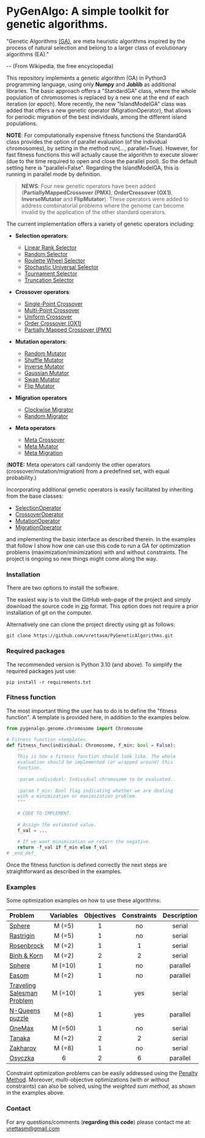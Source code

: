 # PyGenAlgo:  A simple toolkit for genetic algorithms.

"Genetic Algorithms [(GA)](https://en.wikipedia.org/wiki/Genetic_algorithm), are meta heuristic algorithms
inspired by the process of natural selection and belong to a larger class of evolutionary algorithms (EA)."

-- (From Wikipedia, the free encyclopedia)

This repository implements a genetic algorithm (GA) in Python3 programming language, using only **Numpy** and **Joblib**
as additional libraries. The basic approach offers a "StandardGA" class, where the whole population of chromosomes is
replaced by a new one at the end of each iteration (or epoch). More recently, the new "IslandModelGA" class was added
that offers a new genetic operator (MigrationOperator), that allows for periodic migration of the best individuals,
among the different island populations.
  
**NOTE**:
For computationally expensive fitness functions the StandardGA class provides the option of parallel evaluation
(of the individual chromosomes), by setting in the method run(..., parallel=True). However, for fast fitness
functions this will actually cause the algorithm to execute slower (due to the time required to open and close the
parallel pool). So the default setting here is "parallel=False". Regarding the IslandModelGA, this is running in
parallel mode by definition.

  > **NEWS**:
  > Four new genetic operators have been added (**PartiallyMappedCrossover (PMX)**, **OrderCrossover (OX1)**,
  > **InverseMutator** and **FlipMutator**). These operators were added to address combinatorial problems where
  > the genome can become invalid by the application of the other standard operators.
  >

The current implementation offers a variety of genetic operators including:

- **Selection operators**:
  - [Linear Rank Selector](pygenalgo/operators/selection/linear_rank_selector.py)
  - [Random Selector](pygenalgo/operators/selection/random_selector.py)
  - [Roulette Wheel Selector](pygenalgo/operators/selection/roulette_wheel_selector.py)
  - [Stochastic Universal Selector](pygenalgo/operators/selection/stochastic_universal_selector.py)
  - [Tournament Selector](pygenalgo/operators/selection/tournament_selector.py)
  - [Truncation Selector](pygenalgo/operators/selection/truncation_selector.py)

- **Crossover operators**:
  - [Single-Point Crossover](pygenalgo/operators/crossover/single_point_crossover.py)
  - [Multi-Point Crossover](pygenalgo/operators/crossover/mutli_point_crossover.py)
  - [Uniform Crossover](pygenalgo/operators/crossover/uniform_crossover.py)
  - [Order Crossover (OX1)](pygenalgo/operators/crossover/order_crossover.py)
  - [Partially Mapped Crossover (PMX)](pygenalgo/operators/crossover/partially_mapped_crossover.py)

- **Mutation operators**:
  - [Random Mutator](pygenalgo/operators/mutation/random_mutator.py)
  - [Shuffle Mutator](pygenalgo/operators/mutation/shuffle_mutator.py)
  - [Inverse Mutator](pygenalgo/operators/mutation/inverse_mutator.py)
  - [Gaussian Mutator](pygenalgo/operators/mutation/gaussian_mutator.py)
  - [Swap Mutator](pygenalgo/operators/mutation/swap_mutator.py)
  - [Flip Mutator](pygenalgo/operators/mutation/flip_mutator.py)

- **Migration operators**
  - [Clockwise Migrator](pygenalgo/operators/migration/clockwise_migration.py)
  - [Random Migrator](pygenalgo/operators/migration/random_migration.py)

- **Meta operators**
  - [Meta Crossover](pygenalgo/operators/crossover/meta_crossover.py)
  - [Meta Mutator](pygenalgo/operators/mutation/meta_mutator.py)
  - [Meta Migration](pygenalgo/operators/migration/meta_migration.py)

(**NOTE:** Meta operators call randomly the other operators (crossover/mutation/migration) from a predefined set,
with equal probability.)

Incorporating additional genetic operators is easily facilitated by inheriting from the base classes:
- [SelectionOperator](pygenalgo/operators/selection/select_operator.py)
- [CrossoverOperator](pygenalgo/operators/crossover/crossover_operator.py)
- [MutationOperator](pygenalgo/operators/mutation/mutate_operator.py)
- [MigrationOperator](pygenalgo/operators/migration/migration_operator.py)

and implementing the basic interface as described therein. In the examples that follow I show how one can use this code
to run a GA for optimization problems (maximization/minimization) with and without constraints. The project is ongoing
so new things might come along the way.

### Installation

There are two options to install the software.

The easiest way is to visit the GitHub web-page of the project and simply download the source code in
[zip](https://github.com/vrettasm/PyGeneticAlgorithms/archive/refs/heads/master.zip) format. This option does not
require a prior installation of git on the computer.

Alternatively one can clone the project directly using git as follows:

    git clone https://github.com/vrettasm/PyGeneticAlgorithms.git

### Required packages

The recommended version is Python 3.10 (and above). To simplify the required packages just use:

    pip install -r requirements.txt

### Fitness function

The most important thing the user has to do is to define the "fitness function". A template is provided here,
in addition to the examples below.

```python
from pygenalgo.genome.chromosome import Chromosome

# Fitness function <template>.
def fitness_func(individual: Chromosome, f_min: bool = False):
    """
    This is how a fitness function should look like. The whole
    evaluation should be implemented (or wrapped around) this
    function.
    
    :param individual: Individual chromosome to be evaluated.
    
    :param f_min: Bool flag indicating whether we are dealing
    with a minimization or maximization problem.
    """
    
    # CODE TO IMPLEMENT.
    
    # Assign the estimated value.
    f_val = ...
    
    # If we want minimization we return the negative.
    return -f_val if f_min else f_val
# _end_def_
```
Once the fitness function is defined correctly the next steps are straightforward as described in the examples.

### Examples

Some optimization examples on how to use these algorithms:

| **Problem**                                                 | **Variables** | **Objectives** | **Constraints** | **Description** |
|:------------------------------------------------------------|:-------------:|:--------------:|:---------------:|:---------------:|
| [Sphere](examples/sphere.ipynb)                             |   M (=5)      |     1          |       no        |     serial      |
| [Rastrigin](examples/rastrigin.ipynb)                       |    M (=5)     |       1        |       no        |     serial      |
| [Rosenbrock](examples/rosenbrock_on_a_disk.ipynb)           |    M (=2)     |       1        |        1        |     serial      |
| [Binh & Korn](examples/binh_and_korn_multiobjective.ipynb)  |    M (=2)     |       2        |        2        |     serial      |
| [Sphere](examples/sphere_in_parallel.ipynb)                 |    M (=10)    |       1        |       no        |    parallel     |
| [Easom](examples/easom_in_parallel.ipynb)                   |    M (=2)     |       1        |       no        |    parallel     |
| [Traveling Salesman Problem](examples/tsp.ipynb)            |    M (=10)    |       1        |       yes       |     serial      |
| [N-Queens puzzle](examples/queens_puzzle.ipynb)             |    M (=8)     |       1        |       yes       |    parallel     |
| [OneMax](examples/one_max.ipynb)                            |    M (=50)    |       1        |       no        |     serial      |
| [Tanaka](examples/tanaka_multiobjective.ipynb)              |    M (=2)     |       2        |        2        |     serial      |
| [Zakharov](examples/zakharov.ipynb)                         |    M (=8)     |       1        |       no        |     serial      |
| [Osyczka](examples/osyczka_kundu_multiobjective.ipynb)      |       6       |       2        |        6        |    parallel     |

Constraint optimization problems can be easily addressed using the
[Penalty Method](https://en.wikipedia.org/wiki/Penalty_method). Moreover, multi-objective optimizations (with or without
constraints) can also be solved, using the _weighted sum method_, as shown in the examples above.

### Contact

For any questions/comments (**regarding this code**) please contact me at: vrettasm@gmail.com
